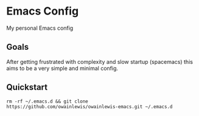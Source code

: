 # Emacs Config

My personal Emacs config

## Goals

After getting frustrated with complexity and slow startup (spacemacs) this aims to be a very simple and minimal config.

## Quickstart

```
rm -rf ~/.emacs.d && git clone https://github.com/owainlewis/owainlewis-emacs.git ~/.emacs.d
```
